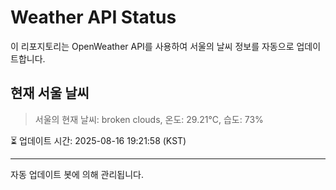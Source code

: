 
# Weather API Status

이 리포지토리는 OpenWeather API를 사용하여 서울의 날씨 정보를 자동으로 업데이트합니다.

## 현재 서울 날씨
> 서울의 현재 날씨: broken clouds, 온도: 29.21°C, 습도: 73%

⏳ 업데이트 시간: 2025-08-16 19:21:58 (KST)

---
자동 업데이트 봇에 의해 관리됩니다.
